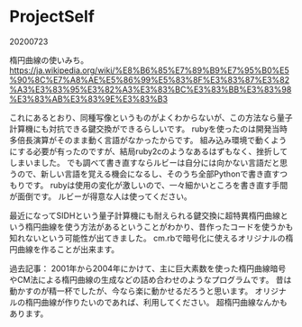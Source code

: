 # ProjectSelf


20200723

楕円曲線の使いみち。https://ja.wikipedia.org/wiki/%E8%B6%85%E7%89%B9%E7%95%B0%E5%90%8C%E7%A8%AE%E5%86%99%E5%83%8F%E3%83%87%E3%82%A3%E3%83%95%E3%82%A3%E3%83%BC%E3%83%BB%E3%83%98%E3%83%AB%E3%83%9E%E3%83%B3

これにあるとおり、同種写像というものがよくわからないが、この方法なら量子計算機にも対抗できる鍵交換ができるらしいです。
rubyを使ったのは開発当時多倍長演算がそのまま動く言語がなかったからです。
組み込み環境で動くようにする必要が有ったのですが、結局ruby2cのようなあるはずもなく、挫折してしまいました。
でも調べて書き直すならルビーは自分には向かない言語だと思うので、新しい言語を覚える機会になるし、そのうち全部Pythonで書き直すつもりです。
rubyは使用の変化が激しいので、一々細かいところを書き直す手間が面倒です。
ルビーが得意な人は使ってください。

最近になってSIDHという量子計算機にも耐えられる鍵交換に超特異楕円曲線という楕円曲線を使う方法があるということがわかり、昔作ったコードを使うかも知れないという可能性が出てきました。
cm.rbで暗号化に使えるオリジナルの楕円曲線を作ることが出来ます。

過去記事：
2001年から2004年にかけて、主に巨大素数を使った楕円曲線暗号やCM法による楕円曲線の生成などの詰め合わせのようなプログラムです。
昔は動かすのが精一杯でしたが、今なら楽に動かせるだろうと思います。
オリジナルの楕円曲線が作りたいのであれば、利用してください。
超楕円曲線なんかもあります。

